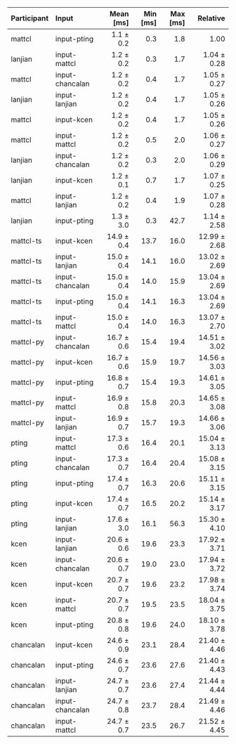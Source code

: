 | Participant | Input | Mean [ms] | Min [ms] | Max [ms] | Relative |
|:---|:---|---:|---:|---:|---:|
| mattcl | input-pting | 1.1 ± 0.2 | 0.3 | 1.8 | 1.00 |
| lanjian | input-mattcl | 1.2 ± 0.2 | 0.3 | 1.7 | 1.04 ± 0.28 |
| mattcl | input-chancalan | 1.2 ± 0.2 | 0.4 | 1.7 | 1.05 ± 0.27 |
| lanjian | input-lanjian | 1.2 ± 0.2 | 0.4 | 1.7 | 1.05 ± 0.26 |
| mattcl | input-kcen | 1.2 ± 0.2 | 0.4 | 1.7 | 1.05 ± 0.26 |
| mattcl | input-mattcl | 1.2 ± 0.2 | 0.5 | 2.0 | 1.06 ± 0.27 |
| lanjian | input-chancalan | 1.2 ± 0.2 | 0.3 | 2.0 | 1.06 ± 0.29 |
| lanjian | input-kcen | 1.2 ± 0.1 | 0.7 | 1.7 | 1.07 ± 0.25 |
| mattcl | input-lanjian | 1.2 ± 0.2 | 0.4 | 1.9 | 1.07 ± 0.28 |
| lanjian | input-pting | 1.3 ± 3.0 | 0.3 | 42.7 | 1.14 ± 2.58 |
| mattcl-ts | input-kcen | 14.9 ± 0.4 | 13.7 | 16.0 | 12.99 ± 2.68 |
| mattcl-ts | input-lanjian | 15.0 ± 0.4 | 14.1 | 16.0 | 13.02 ± 2.69 |
| mattcl-ts | input-chancalan | 15.0 ± 0.4 | 14.0 | 15.9 | 13.04 ± 2.69 |
| mattcl-ts | input-pting | 15.0 ± 0.4 | 14.1 | 16.3 | 13.04 ± 2.69 |
| mattcl-ts | input-mattcl | 15.0 ± 0.4 | 14.0 | 16.3 | 13.07 ± 2.70 |
| mattcl-py | input-chancalan | 16.7 ± 0.6 | 15.4 | 19.4 | 14.51 ± 3.02 |
| mattcl-py | input-kcen | 16.7 ± 0.6 | 15.9 | 19.7 | 14.56 ± 3.03 |
| mattcl-py | input-pting | 16.8 ± 0.7 | 15.4 | 19.3 | 14.61 ± 3.05 |
| mattcl-py | input-mattcl | 16.9 ± 0.8 | 15.8 | 20.3 | 14.65 ± 3.08 |
| mattcl-py | input-lanjian | 16.9 ± 0.7 | 15.7 | 19.3 | 14.66 ± 3.06 |
| pting | input-mattcl | 17.3 ± 0.6 | 16.4 | 20.1 | 15.04 ± 3.13 |
| pting | input-chancalan | 17.3 ± 0.7 | 16.4 | 20.4 | 15.08 ± 3.15 |
| pting | input-pting | 17.4 ± 0.7 | 16.3 | 20.6 | 15.11 ± 3.15 |
| pting | input-kcen | 17.4 ± 0.7 | 16.5 | 20.2 | 15.14 ± 3.17 |
| pting | input-lanjian | 17.6 ± 3.0 | 16.1 | 56.3 | 15.30 ± 4.10 |
| kcen | input-lanjian | 20.6 ± 0.6 | 19.6 | 23.3 | 17.92 ± 3.71 |
| kcen | input-chancalan | 20.6 ± 0.7 | 19.0 | 23.0 | 17.94 ± 3.72 |
| kcen | input-kcen | 20.7 ± 0.7 | 19.6 | 23.2 | 17.98 ± 3.74 |
| kcen | input-mattcl | 20.7 ± 0.7 | 19.5 | 23.5 | 18.04 ± 3.75 |
| kcen | input-pting | 20.8 ± 0.8 | 19.6 | 24.0 | 18.10 ± 3.78 |
| chancalan | input-kcen | 24.6 ± 0.9 | 23.1 | 28.4 | 21.40 ± 4.46 |
| chancalan | input-pting | 24.6 ± 0.7 | 23.6 | 27.6 | 21.40 ± 4.43 |
| chancalan | input-lanjian | 24.7 ± 0.7 | 23.6 | 27.4 | 21.44 ± 4.44 |
| chancalan | input-chancalan | 24.7 ± 0.8 | 23.7 | 28.4 | 21.49 ± 4.46 |
| chancalan | input-mattcl | 24.7 ± 0.7 | 23.5 | 26.7 | 21.52 ± 4.45 |
